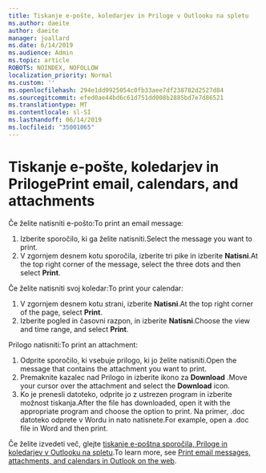 ```yaml
---
title: Tiskanje e-pošte, koledarjev in Priloge v Outlooku na spletu
ms.author: daeite
author: daeite
manager: joallard
ms.date: 6/14/2019
ms.audience: Admin
ms.topic: article
ROBOTS: NOINDEX, NOFOLLOW
localization_priority: Normal
ms.custom: ''
ms.openlocfilehash: 294e1dd9925054c0fb33aee7df238782d2527d84
ms.sourcegitcommit: efed0ae44bd6c61d751dd008b2885bd7e7d86521
ms.translationtype: MT
ms.contentlocale: sl-SI
ms.lasthandoff: 06/14/2019
ms.locfileid: "35001065"
---
```

# <a name="print-email-calendars-and-attachments"></a><span data-ttu-id="96a72-102">Tiskanje e-pošte, koledarjev in Priloge</span><span class="sxs-lookup"><span data-stu-id="96a72-102">Print email, calendars, and attachments</span></span>

<span data-ttu-id="96a72-103">Če želite natisniti e-pošto:</span><span class="sxs-lookup"><span data-stu-id="96a72-103">To print an email message:</span></span>
  
1. <span data-ttu-id="96a72-104">Izberite sporočilo, ki ga želite natisniti.</span><span class="sxs-lookup"><span data-stu-id="96a72-104">Select the message you want to print.</span></span>
1. <span data-ttu-id="96a72-105">V zgornjem desnem kotu sporočila, izberite tri pike in izberite **Natisni**.</span><span class="sxs-lookup"><span data-stu-id="96a72-105">At the top right corner of the message, select the three dots and then select **Print**.</span></span>

<span data-ttu-id="96a72-106">Če želite natisniti svoj koledar:</span><span class="sxs-lookup"><span data-stu-id="96a72-106">To print your calendar:</span></span>

1. <span data-ttu-id="96a72-107">V zgornjem desnem kotu strani, izberite **Natisni**.</span><span class="sxs-lookup"><span data-stu-id="96a72-107">At the top right corner of the page, select **Print**.</span></span>
1. <span data-ttu-id="96a72-108">Izberite pogled in časovni razpon, in izberite **Natisni**.</span><span class="sxs-lookup"><span data-stu-id="96a72-108">Choose the view and time range, and select **Print**.</span></span>

<span data-ttu-id="96a72-109">Prilogo natisniti:</span><span class="sxs-lookup"><span data-stu-id="96a72-109">To print an attachment:</span></span>

1. <span data-ttu-id="96a72-110">Odprite sporočilo, ki vsebuje prilogo, ki jo želite natisniti.</span><span class="sxs-lookup"><span data-stu-id="96a72-110">Open the message that contains the attachment you want to print.</span></span>
2. <span data-ttu-id="96a72-111">Premaknite kazalec nad Prilogo in izberite ikono za **Download** .</span><span class="sxs-lookup"><span data-stu-id="96a72-111">Move your cursor over the attachment and select the **Download** icon.</span></span>
3. <span data-ttu-id="96a72-112">Ko je prenesli datoteko, odprite jo z ustrezen program in izberite možnost tiskanja.</span><span class="sxs-lookup"><span data-stu-id="96a72-112">After the file has downloaded, open it with the appropriate program and choose the option to print.</span></span> <span data-ttu-id="96a72-113">Na primer, .doc datoteko odprete v Wordu in nato natisnete.</span><span class="sxs-lookup"><span data-stu-id="96a72-113">For example, open a .doc file in Word and then print.</span></span>

<span data-ttu-id="96a72-114">Če želite izvedeti več, glejte [tiskanje e-poštna sporočila, Priloge in koledarjev v Outlooku na spletu](https://support.office.com/article/2cf529d1-3b8f-4de2-b254-b7f870e58a2b).</span><span class="sxs-lookup"><span data-stu-id="96a72-114">To learn more, see [Print email messages, attachments, and calendars in Outlook on the web](https://support.office.com/article/2cf529d1-3b8f-4de2-b254-b7f870e58a2b).</span></span>